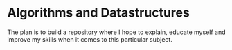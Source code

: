 # Algorithms and Datastructures

The plan is to build a repository where I hope to explain, educate myself and improve my skills when it comes to this particular subject.
